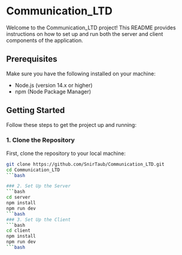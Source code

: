# Communication_LTD

Welcome to the Communication_LTD project! This README provides instructions on how to set up and run both the server and client components of the application.

## Prerequisites

Make sure you have the following installed on your machine:

- Node.js (version 14.x or higher)
- npm (Node Package Manager)

## Getting Started

Follow these steps to get the project up and running:

### 1. Clone the Repository

First, clone the repository to your local machine:

```bash
git clone https://github.com/SnirTaub/Communication_LTD.git
cd Communication_LTD
```bash

### 2. Set Up the Server
```bash
cd server
npm install
npm run dev
```bash
### 3. Set Up the Client
```bash
cd client
npm install
npm run dev
```bash
